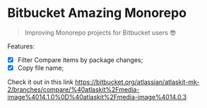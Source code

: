 # Bitbucket Amazing Monorepo

> Improving Monorepo projects for Bitbucket users 😎

Features:

- [x] Filter Compare items by package changes;
- [x] Copy file name;

Check it out in this link https://bitbucket.org/atlassian/atlaskit-mk-2/branches/compare/%40atlaskit%2Fmedia-image%4014.1.0%0D%40atlaskit%2Fmedia-image%4014.0.3
